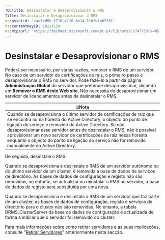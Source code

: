 ```yaml
---
TOCTitle: Desinstalar e Desaprovisionar o RMS
Title: Desinstalar e Desaprovisionar o RMS
ms:assetid: 'cae1ed5b-f716-41f0-8e14-7cbfef405331'
ms:contentKeyID: 18124158
ms:mtpsurl: 'https://technet.microsoft.com/pt-pt/library/Cc747753(v=WS.10)'
---
```


Desinstalar e Desaprovisionar o RMS
===================================

Poderá ser necessário, por várias razões, remover o RMS de um servidor. No caso de um servidor de certificações de raiz, o primeiro passo é desaprovisionar o RMS no servidor. Pode fazê-lo a partir da página **Administração Global** do servidor que pretende desaprovisionar, clicando em **Remover o RMS deste Web site**. Não necessita de desaprovisionar um servidor de licenciamentos antes de desinstalar o RMS.

| ![](images/Cc747753.note(WS.10).gif)Nota                                                                                                                                                                                                                                                                                                                                                                                     |
|-----------------------------------------------------------------------------------------------------------------------------------------------------------------------------------------------------------------------------------------------------------------------------------------------------------------------------------------------------------------------------------------------------------------------------------------------------------|
| Quando se desaprovisiona o último servidor de certificações de raiz que se encontra numa floresta do Active Directory, o objecto do ponto de ligação do serviço é removido do Active Directory. Se não desaprovisionar esse servidor antes de desinstalar o RMS, não é possível aprovisionar um novo servidor de certificações de raiz nessa floresta enquanto o objecto do ponto de ligação do serviço não for removido manualmente do Active Directory. |

De seguida, desinstale o RMS.

Quando se desaprovisiona e desinstala o RMS de um servidor autónomo ou do último servidor de um cluster, é removida a base de dados de serviços de directório. As bases de dados de configuração e registo não são removidas; no entanto, se actualizar ou reinstalar o RMS no servidor, a base de dados de registo será substituída por uma nova.

Quando se desaprovisiona e desinstala o RMS de um servidor que faz parte de um cluster, as bases de dados de configuração, registo e serviços de directório para o cluster não são removidas. No entanto, a tabela DRMS\_ClusterServer da base de dados de configuração é actualizada de forma a indicar que o servidor foi removido do cluster.

Para mais informações sobre como retirar servidores e as suas implicações, consulte "[Retirar Servidores](https://technet.microsoft.com/52005e2e-9563-4ba0-906c-3cc76f9c378f)" anteriormente nesta secção.
